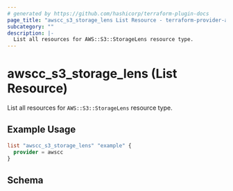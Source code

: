 ```yaml
---
# generated by https://github.com/hashicorp/terraform-plugin-docs
page_title: "awscc_s3_storage_lens List Resource - terraform-provider-awscc"
subcategory: ""
description: |-
  List all resources for AWS::S3::StorageLens resource type.
---
```


# awscc_s3_storage_lens (List Resource)

List all resources for `AWS::S3::StorageLens` resource type.

## Example Usage

```terraform
list "awscc_s3_storage_lens" "example" {
  provider = awscc
}
```

<!-- schema generated by tfplugindocs -->
## Schema
